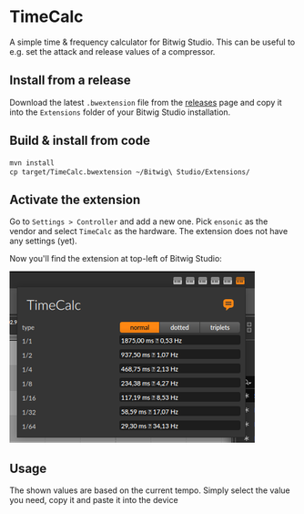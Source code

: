 # TimeCalc

A simple time & frequency calculator for Bitwig Studio. This can be useful to
e.g. set the attack and release values of a compressor.

## Install from a release

Download the latest `.bwextension` file from the [releases](https://github.com/ensonic/bitwig-timecalc/releases)
page and copy it into the `Extensions` folder of your Bitwig Studio
installation. 

## Build & install from code

```shell
mvn install
cp target/TimeCalc.bwextension ~/Bitwig\ Studio/Extensions/
```

## Activate the extension

Go to `Settings > Controller` and add a new one. Pick `ensonic` as the vendor
and select `TimeCalc` as the hardware. The extension does not have any settings
(yet).

Now you'll find the extension at top-left of Bitwig Studio:

![main ui](/docs/main.png)

## Usage

The shown values are based on the current tempo. Simply select the value you
need, copy it and paste it into the device
